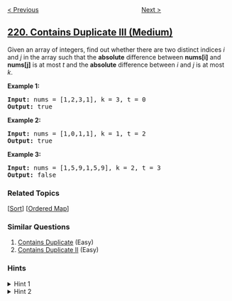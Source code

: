 <!--|This file generated by command(leetcode description); DO NOT EDIT.    |-->
<!--+----------------------------------------------------------------------+-->
<!--|@author    openset <openset.wang@gmail.com>                           |-->
<!--|@link      https://github.com/openset                                 |-->
<!--|@home      https://github.com/openset/leetcode                        |-->
<!--+----------------------------------------------------------------------+-->

[< Previous](../contains-duplicate-ii "Contains Duplicate II")
　　　　　　　　　　　　　　　　
[Next >](../maximal-square "Maximal Square")

## [220. Contains Duplicate III (Medium)](https://leetcode.com/problems/contains-duplicate-iii "存在重复元素 III")

<p>Given an array of integers, find out whether there are two distinct indices <i>i</i> and <i>j</i> in the array such that the <b>absolute</b> difference between <b>nums[i]</b> and <b>nums[j]</b> is at most <i>t</i> and the <b>absolute</b> difference between <i>i</i> and <i>j</i> is at most <i>k</i>.</p>

<div>
<p><strong>Example 1:</strong></p>

<pre>
<strong>Input: </strong>nums = <span id="example-input-1-1">[1,2,3,1]</span>, k = <span id="example-input-1-2">3</span>, t = <span id="example-input-1-3">0</span>
<strong>Output: </strong><span id="example-output-1">true</span>
</pre>

<div>
<p><strong>Example 2:</strong></p>

<pre>
<strong>Input: </strong>nums = <span id="example-input-2-1">[1,0,1,1]</span>, k = <span id="example-input-2-2">1</span>, t = <span id="example-input-2-3">2</span>
<strong>Output: </strong><span id="example-output-2">true</span>
</pre>

<div>
<p><strong>Example 3:</strong></p>

<pre>
<strong>Input: </strong>nums = <span id="example-input-3-1">[1,5,9,1,5,9]</span>, k = <span id="example-input-3-2">2</span>, t = <span id="example-input-3-3">3</span>
<strong>Output: </strong><span id="example-output-3">false</span>
</pre>
</div>
</div>
</div>

### Related Topics
  [[Sort](../../tag/sort/README.md)]
  [[Ordered Map](../../tag/ordered-map/README.md)]

### Similar Questions
  1. [Contains Duplicate](../contains-duplicate) (Easy)
  1. [Contains Duplicate II](../contains-duplicate-ii) (Easy)

### Hints
<details>
<summary>Hint 1</summary>
Time complexity O(n logk)  - This will give an indication that sorting is involved for k elements.
</details>

<details>
<summary>Hint 2</summary>
Use already existing state to evaluate next state  -  Like, a set of k sorted numbers are only needed to be tracked. When we are processing the next number in array, then we can utilize the existing sorted state and it is not necessary to sort next overlapping set of k numbers again.
</details>
